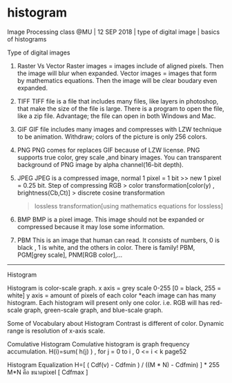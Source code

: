 # histogram
Image Processing class @MU | 12 SEP 2018 | type of digital image | basics of histograms

Type of digital images
  1. Raster Vs Vector
     Raster images = images include of aligned pixels. Then the image will blur when expanded.
     Vector images = images that form by mathematics equations. Then the image will be clear boudary even expanded.

  2. TIFF
     TIFF file is a file that includes many files, like layers in photoshop, that make the size of the file is large.
     There is a program to open the file, like a zip file.
     Advantage; the file can open in both Windows and Mac.

  3. GIF
	   GIF file includes many images and compresses with LZW technique to be animation.
     Withdraw; colors of the picture is only 256 colors.

  4. PNG
     PNG comes for replaces GIF because of LZW license.
     PNG supports true color, grey scale ,and binary images.
     You can transparent background of PNG image by alpha channel(16-bit depth).
	
  5. JPEG
     JPEG is a compressed image, normal 1 pixel = 1 bit >> new 1 pixel = 0.25 bit.
     Step of compressing
      RGB > color transformation[color(y) , brightness(Cb,Ct)] > discrete cosine transformation
      > lossless transformation[using mathematics equations for lossless]

  6. BMP
	   BMP is a pixel image. This image should not be expanded or compressed because it may lose some information.

  7. PBM
	   This is an image that human can read. It consists of numbers, 0 is black , 1 is white, and the others in color.
     There is family! PBM, PGM[grey scale], PNM[RGB color],...

************************************************************************************************************
Histogram

  Histogram is color-scale graph.
    x axis = grey scale 0-255 [0 = black, 255 = white]
    y axis = amount of pixels of each color
  *each image can has many histogram. Each histogram will present only one color. 
  i.e. RGB will has red-scale graph, green-scale graph, and blue-scale graph.
 
  Some of Vocabulary about Histogram
	  Contrast is different of color.
    Dynamic range is resolution of x-axis scale.
  
  Comulative Histogram
    Comulative histogram is graph frequency accumulation.
		H(i)=sum( h(j) ) , for j = 0 to i , 0 <= i < k	page52
	
  Histogram Equalization
		H=[ ( Cdf(v) - Cdfmin ) / ((M * N) - Cdfmin) ] * 255
		M*N คือ ขนาดpixel [ Cdfmax ]
